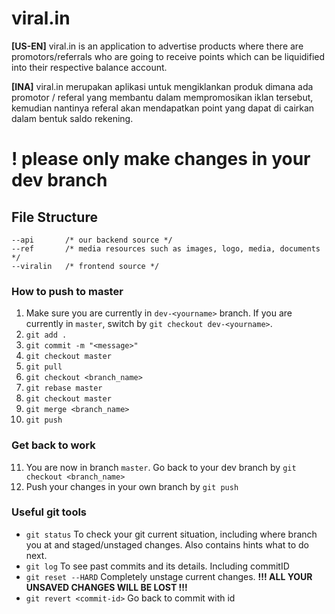 # viral.in
**[US-EN]**
viral.in is an application to advertise products where there are promotors/referrals who are going to receive points which can be liquidified into their respective balance account. 

**[INA]**
viral.in merupakan aplikasi untuk mengiklankan produk dimana ada promotor / referal yang membantu dalam mempromosikan iklan tersebut, kemudian nantinya referal akan mendapatkan point yang dapat di cairkan dalam bentuk saldo rekening.

# ! please only make changes in your dev branch

## File Structure
```
--api		/* our backend source */
--ref		/* media resources such as images, logo, media, documents */
--viralin	/* frontend source */
```

### How to push to master
1. Make sure you are currently in ```dev-<yourname>``` branch. If you are currently in ```master```, switch by ```git checkout dev-<yourname>```.
2. ```git add .```
3. ```git commit -m "<message>"```
4. ```git checkout master```
5. ```git pull```
6. ```git checkout <branch_name>```
7. ```git rebase master```
8. ```git checkout master```
9. ```git merge <branch_name>```
10. ```git push```
### Get back to work
11. You are now in branch ```master```. Go back to your dev branch by ```git checkout <branch_name>```
12. Push your changes in your own branch by ```git push```
### Useful git tools
* ```git status```
To check your git current situation, including where branch you at and staged/unstaged changes. Also contains hints what to do next.
* ```git log```
To see past commits and its details. Including commitID
* ```git reset --HARD```
Completely unstage current changes. **!!! ALL YOUR UNSAVED CHANGES WILL BE LOST !!!**
* ```git revert <commit-id>```
Go back to commit with id
